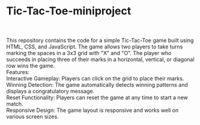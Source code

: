 # Tic-Tac-Toe-miniproject
<br>
<br>
This repository contains the code for a simple Tic-Tac-Toe game built using HTML, CSS, and JavaScript. The game allows two players to take turns marking the spaces in a 3x3 grid with "X" and "O". The player who succeeds in placing three of their marks in a horizontal, vertical, or diagonal row wins the game.
<br>
Features:
<br>
Interactive Gameplay: Players can click on the grid to place their marks.
<br>
Winning Detection: The game automatically detects winning patterns and displays a congratulatory message.
<br>
Reset Functionality: Players can reset the game at any time to start a new match.
<br>
Responsive Design: The game layout is responsive and works well on various screen sizes.
